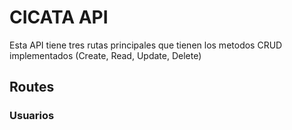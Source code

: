 # CICATA API

Esta API tiene tres rutas principales que tienen los metodos CRUD implementados
(Create, Read, Update, Delete)

## Routes

### Usuarios
